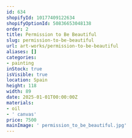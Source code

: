 ```yaml
---
id: 634
shopifyId: 10177409122634
shopifyOptionId: 50836653048138
order: 2
title: Permission to Be Beautiful
slug: permission-to-be-beautiful
url: art-works/permission-to-be-beautiful
aliases: []
categories:
- painting
inStock: true
isVisible: true
location: Spain
height: 118
width: 89
date: 2025-01-01T00:00:00Z
materials:
- oil
- ' canvas'
price: 7500
mainImage: ' permission_to_be_beautiful.jpg'
---
```

